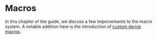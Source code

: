 # Macros

[custom-derive]: custom-derive.html

In this chapter of the guide, we discuss a few improvements to the macro system.
A notable addition here is the introduction of [custom derive macros][custom-derive].
